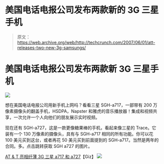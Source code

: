 # 美国电话电报公司发布两款新的 3G 三星手机

> 原文：<https://web.archive.org/web/http://techcrunch.com/2007/06/01/att-releases-two-new-3g-samsungs/>

# 美国电话电报公司发布两款新 3G 三星手机

![](img/e160c4d0fefeb5179403e82c7c2a22df.png)

想在美国电话电报公司用新手机上网吗？看看三星 SGH-a717，一部带有 200 万像素摄像头的翻盖手机，HSDPA，Napster 和雅虎的音乐播放器！集成和视频共享，一次允许一个人向他们的朋友展示实时视频。

现在还有 SGH-a727，这是一款更像糖果棒的手机，看起来像三星的 Trace。它装有一个 130 万像素的摄像头，具有与 SGH-a717 相同的所有功能。你可以花 100 美元买到这台，或者再花 50 美元买到前面提到的 SGH-a717。当然是两年的合同。多。点击跳转获取 SGH a727 的图片。

[AT & T 亮相纤薄 3G 三星 a717 和 a727](https://web.archive.org/web/20130628204236/http://gizmodo.com/gadgets/cellphones/att-debuts-slender-3g-samsung-a717-and-a727-265065.php)【Giz】
 ![](img/1802bde750a583c6f96f831457c0b94f.png)